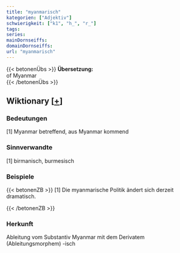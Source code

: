 ```yaml
---
title: "myanmarisch"
kategorien: ["Adjektiv"]
schwierigkeit: ["k1", "h_", "r_"]
tags:
series:
mainDornseiffs:
domainDornseiffs:
url: "myanmarisch"
---
```


{{< betonenÜbs >}}
**Übersetzung:**  
of  Myanmar  
{{< /betonenÜbs >}}

## Wiktionary [[+](https://de.wiktionary.org/wiki/myanmarisch)]

### Bedeutungen
[1] Myanmar betreffend, aus Myanmar kommend  

### Sinnverwandte
[1] birmanisch, burmesisch  

### Beispiele
{{< betonenZB >}}
[1] Die myanmarische Politik ändert sich derzeit dramatisch.  

{{< /betonenZB >}}
### Herkunft
Ableitung vom Substantiv Myanmar mit dem Derivatem (Ableitungsmorphem) -isch  


